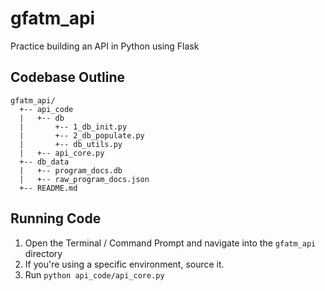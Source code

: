 # gfatm_api
Practice building an API in Python using Flask

## Codebase Outline
```
gfatm_api/
  +-- api_code
  |   +-- db
  |       +-- 1_db_init.py
  |       +-- 2_db_populate.py
  |       +-- db_utils.py
  |   +-- api_core.py
  +-- db_data
  |   +-- program_docs.db
  |   +-- raw_program_docs.json
  +-- README.md
```
 

## Running Code
1. Open the Terminal / Command Prompt and navigate into the `gfatm_api` directory
2. If you're using a specific environment, source it.
3. Run `python api_code/api_core.py`
